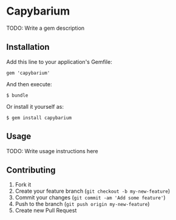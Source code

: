 # Capybarium

TODO: Write a gem description

## Installation

Add this line to your application's Gemfile:

    gem 'capybarium'

And then execute:

    $ bundle

Or install it yourself as:

    $ gem install capybarium

## Usage

TODO: Write usage instructions here

## Contributing

1. Fork it
2. Create your feature branch (`git checkout -b my-new-feature`)
3. Commit your changes (`git commit -am 'Add some feature'`)
4. Push to the branch (`git push origin my-new-feature`)
5. Create new Pull Request
